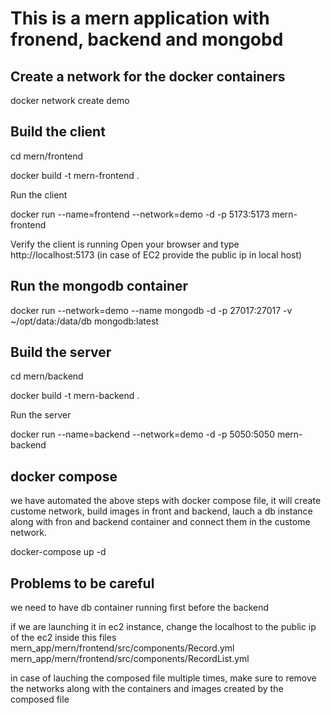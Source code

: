 # This is a mern application with fronend, backend and mongobd 

## Create a network for the docker containers
docker network create demo

## Build the client

cd mern/frontend

docker build -t mern-frontend .

Run the client

docker run --name=frontend --network=demo -d -p 5173:5173 mern-frontend

Verify the client is running
Open your browser and type http://localhost:5173 (in case of EC2 provide the public ip in local host)

## Run the mongodb container
docker run --network=demo --name mongodb -d -p 27017:27017 -v ~/opt/data:/data/db mongodb:latest

## Build the server

cd mern/backend

docker build -t mern-backend .

Run the server

docker run --name=backend --network=demo -d -p 5050:5050 mern-backend

## docker compose 
we have automated the above steps with docker compose file, it will create custome network, build images in front and backend, lauch a db instance along with fron and backend container and connect them in the custome network.

docker-compose up -d


## Problems to be careful
we need to have db container running first before the backend

if we are launching it in ec2 instance, change the localhost to the public ip of the ec2 inside this files
 mern_app/mern/frontend/src/components/Record.yml
 mern_app/mern/frontend/src/components/RecordList.yml

in case of lauching the composed file multiple times, make sure to remove the networks along with the containers and images created by the composed file 
